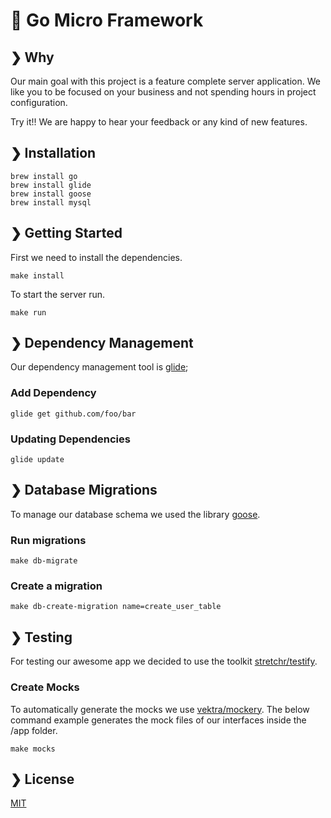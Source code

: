 # :art: Go Micro Framework

## ❯ Why

Our main goal with this project is a feature complete server application.
We like you to be focused on your business and not spending hours in project configuration.

Try it!! We are happy to hear your feedback or any kind of new features.

## ❯ Installation

```shell
brew install go
brew install glide
brew install goose
brew install mysql
```

## ❯ Getting Started

First we need to install the dependencies.
```shell
make install
```


To start the server run.
```shell
make run
```


## ❯ Dependency Management

Our dependency management tool is [glide](https://glide.sh/);

### Add Dependency

```shell
glide get github.com/foo/bar
```

### Updating Dependencies

```shell
glide update
```

## ❯ Database Migrations

To manage our database schema we used the library [goose](https://github.com/pressly/goose).

### Run migrations

```shell
make db-migrate
```

### Create a migration

```shell
make db-create-migration name=create_user_table
```

## ❯ Testing

For testing our awesome app we decided to use the toolkit [stretchr/testify](https://github.com/stretchr/testify).

### Create Mocks

To automatically generate the mocks we use [vektra/mockery](https://github.com/vektra/mockery). 
The below command example generates the mock files of our interfaces inside the /app folder.

```shell
make mocks
```

## ❯ License

[MIT](/LICENSE)
